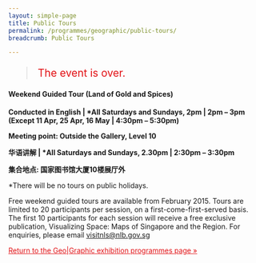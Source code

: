 ```yaml
---
layout: simple-page
title: Public Tours
permalink: /programmes/geographic/public-tours/
breadcrumb: Public Tours

---
```


<blockquote style="color: #E21216; font-size: 150%;">The event is over.</blockquote>

#### Weekend Guided Tour (Land of Gold and Spices)

__Conducted in English &#124; *All Saturdays and Sundays, 2pm &#124; 2pm – 3pm (Except 11 Apr, 25 Apr, 16 May &#124; 4:30pm – 5:30pm)__

__Meeting point: Outside the Gallery, Level 10__

__华语讲解 &#124; *All Saturdays and Sundays, 2.30pm &#124; 2:30pm – 3:30pm__

__集合地点: 国家图书馆大厦10楼展厅外__

*There will be no tours on public holidays.

Free weekend guided tours are available from February 2015. Tours are limited to 20 participants per session, on a first-come-first-served basis. The first 10 participants for each session will receive a free exclusive publication, Visualizing Space: Maps of Singapore and the Region. For enquiries, please email visitnls@nlb.gov.sg

<a href="/exhibitions/past-exhibitions/geographic/programmes/" style="color:#E21216;">Return to the Geo&#124;Graphic exhibition programmes page &#187;</a>
